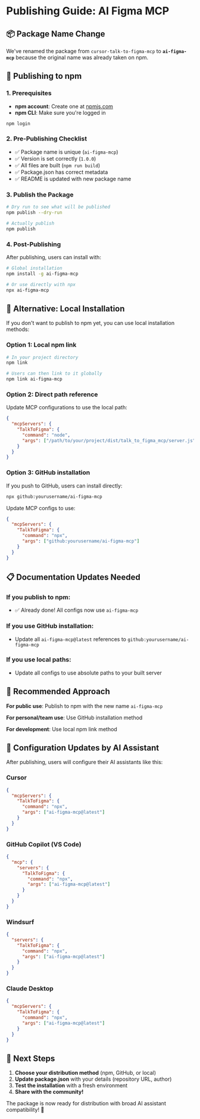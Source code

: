 # Publishing Guide: AI Figma MCP

## 📦 Package Name Change

We've renamed the package from `cursor-talk-to-figma-mcp` to **`ai-figma-mcp`** because the original name was already taken on npm.

## 🚀 Publishing to npm

### 1. Prerequisites

- **npm account**: Create one at [npmjs.com](https://www.npmjs.com)
- **npm CLI**: Make sure you're logged in

```bash
npm login
```

### 2. Pre-Publishing Checklist

- ✅ Package name is unique (`ai-figma-mcp`)
- ✅ Version is set correctly (`1.0.0`)
- ✅ All files are built (`npm run build`)
- ✅ Package.json has correct metadata
- ✅ README is updated with new package name

### 3. Publish the Package

```bash
# Dry run to see what will be published
npm publish --dry-run

# Actually publish
npm publish
```

### 4. Post-Publishing

After publishing, users can install with:

```bash
# Global installation
npm install -g ai-figma-mcp

# Or use directly with npx
npx ai-figma-mcp
```

## 🔄 Alternative: Local Installation

If you don't want to publish to npm yet, you can use local installation methods:

### Option 1: Local npm link

```bash
# In your project directory
npm link

# Users can then link to it globally
npm link ai-figma-mcp
```

### Option 2: Direct path reference

Update MCP configurations to use the local path:

```json
{
  "mcpServers": {
    "TalkToFigma": {
      "command": "node",
      "args": ["/path/to/your/project/dist/talk_to_figma_mcp/server.js"]
    }
  }
}
```

### Option 3: GitHub installation

If you push to GitHub, users can install directly:

```bash
npx github:yourusername/ai-figma-mcp
```

Update MCP configs to use:
```json
{
  "mcpServers": {
    "TalkToFigma": {
      "command": "npx",
      "args": ["github:yourusername/ai-figma-mcp"]
    }
  }
}
```

## 📋 Documentation Updates Needed

### If you publish to npm:
- ✅ Already done! All configs now use `ai-figma-mcp`

### If you use GitHub installation:
- Update all `ai-figma-mcp@latest` references to `github:yourusername/ai-figma-mcp`

### If you use local paths:
- Update all configs to use absolute paths to your built server

## 🎯 Recommended Approach

**For public use**: Publish to npm with the new name `ai-figma-mcp`

**For personal/team use**: Use GitHub installation method

**For development**: Use local npm link method

## 🔧 Configuration Updates by AI Assistant

After publishing, users will configure their AI assistants like this:

### Cursor
```json
{
  "mcpServers": {
    "TalkToFigma": {
      "command": "npx",
      "args": ["ai-figma-mcp@latest"]
    }
  }
}
```

### GitHub Copilot (VS Code)
```json
{
  "mcp": {
    "servers": {
      "TalkToFigma": {
        "command": "npx",
        "args": ["ai-figma-mcp@latest"]
      }
    }
  }
}
```

### Windsurf
```json
{
  "servers": {
    "TalkToFigma": {
      "command": "npx",
      "args": ["ai-figma-mcp@latest"]
    }
  }
}
```

### Claude Desktop
```json
{
  "mcpServers": {
    "TalkToFigma": {
      "command": "npx",
      "args": ["ai-figma-mcp@latest"]
    }
  }
}
```

## 🎉 Next Steps

1. **Choose your distribution method** (npm, GitHub, or local)
2. **Update package.json** with your details (repository URL, author)
3. **Test the installation** with a fresh environment
4. **Share with the community!**

The package is now ready for distribution with broad AI assistant compatibility! 🚀 
